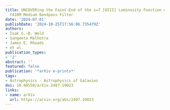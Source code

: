 ```yaml
---
title: UNCOVERing the Faint-End of the z=7 [OIII] Luminosity Function with JWST's
  F410M Medium Bandpass Filter
date: '2024-07-01'
publishDate: '2024-10-25T17:56:06.735479Z'
authors:
- Isak G.~B. Wold
- Sangeeta Malhotra
- James E. Rhoads
- et al.
publication_types:
- '2'
abstract: ''
featured: false
publication: '*arXiv e-prints*'
tags:
- Astrophysics - Astrophysics of Galaxies
doi: 10.48550/arXiv.2407.19023
links:
- name: arXiv
  url: https://arxiv.org/abs/2407.19023
---
```

